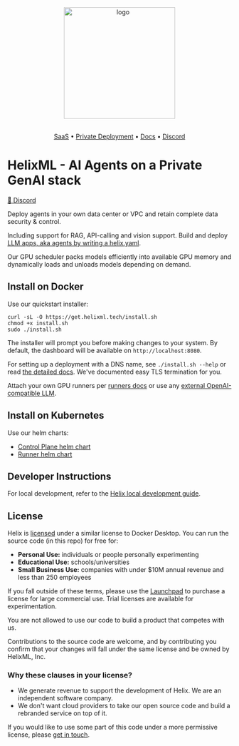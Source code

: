 <div align="center">
<img alt="logo" src="https://tryhelix.ai/assets/img/CDfWIfha3--900.webp" width="250px">

<br/>
<br/>

</div>

<p align="center">
  <a href="https://app.helix.ml/">SaaS</a> •
  <a href="https://docs.helixml.tech/docs/controlplane">Private Deployment</a> •
  <a href="https://docs.helixml.tech/docs/overview">Docs</a> •
  <a href="https://discord.gg/VJftd844GE">Discord</a>
</p>

# HelixML - AI Agents on a Private GenAI stack

[👥 Discord](https://discord.gg/VJftd844GE)

Deploy agents in your own data center or VPC and retain complete data security & control.

Including support for RAG, API-calling and vision support. Build and deploy [LLM apps, aka agents by writing a helix.yaml](https://docs.helixml.tech/helix/develop/getting-started/).

Our GPU scheduler packs models efficiently into available GPU memory and dynamically loads and unloads models depending on demand.

## Install on Docker

Use our quickstart installer:

```
curl -sL -O https://get.helixml.tech/install.sh
chmod +x install.sh
sudo ./install.sh
```
The installer will prompt you before making changes to your system. By default, the dashboard will be available on `http://localhost:8080`.

For setting up a deployment with a DNS name, see `./install.sh --help` or read [the detailed docs](https://docs.helixml.tech/helix/private-deployment/controlplane/). We've documented easy TLS termination for you.

Attach your own GPU runners per [runners docs](https://docs.helixml.tech/helix/private-deployment/controlplane/#attach-a-runner-to-an-existing-control-plane) or use any [external OpenAI-compatible LLM](https://docs.helixml.tech/helix/private-deployment/controlplane/#install-control-plane-pointing-at-any-openai-compatible-api).

## Install on Kubernetes

Use our helm charts:
* [Control Plane helm chart](https://docs.helixml.tech/helix/private-deployment/helix-controlplane-helm-chart/)
* [Runner helm chart](https://docs.helixml.tech/helix/private-deployment/helix-runner-helm-chart/)

## Developer Instructions

For local development, refer to the [Helix local development guide](./local-development.md).

## License

Helix is [licensed](https://github.com/helixml/helix/blob/main/LICENSE.md) under a similar license to Docker Desktop. You can run the source code (in this repo) for free for:

* **Personal Use:** individuals or people personally experimenting
* **Educational Use:** schools/universities
* **Small Business Use:** companies with under $10M annual revenue and less than 250 employees

If you fall outside of these terms, please use the [Launchpad](https://deploy.helix.ml) to purchase a license for large commercial use. Trial licenses are available for experimentation.

You are not allowed to use our code to build a product that competes with us.

Contributions to the source code are welcome, and by contributing you confirm that your changes will fall under the same license and be owned by HelixML, Inc.


### Why these clauses in your license?

* We generate revenue to support the development of Helix. We are an independent software company.
* We don't want cloud providers to take our open source code and build a rebranded service on top of it.

If you would like to use some part of this code under a more permissive license, please [get in touch](mailto:info@helix.ml).
